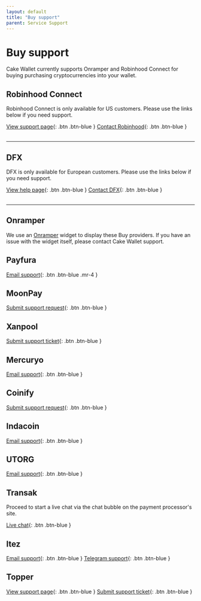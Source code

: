 ```yaml
---
layout: default
title: "Buy support"
parent: Service Support
---
```


# Buy support

Cake Wallet currently supports Onramper and Robinhood Connect for buying purchasing cryptocurrencies into your wallet.

## Robinhood Connect

Robinhood Connect is only available for US customers. Please use the links below if you need support.

[View support page](https://robinhood.com/us/en/support/){: .btn .btn-blue }
[Contact Robinhood](https://robinhood.com/contact){: .btn .btn-blue }
<br /><br/>

---

## DFX

DFX is only available for European customers. Please use the links below if you need support.

[View help page](https://dfx.swiss/help.html){: .btn .btn-blue }
[Contact DFX](ailto:support@dfx.swiss){: .btn .btn-blue }
<br /><br/>

---

## Onramper

We use an [Onramper](https://onramper.com) widget to display these Buy providers. If you have an issue with the widget itself, please contact Cake Wallet support.

## Payfura

[Email support](mailto:team@payfura.com){: .btn .btn-blue .mr-4 }

## MoonPay

[Submit support request](https://support.moonpay.com/hc/en-gb/requests/new){: .btn .btn-blue }

## Xanpool

[Submit support ticket](https://xanpool.com/en/help/contact-us){: .btn .btn-blue }

## Mercuryo

[Email support](mailto:support@mercuryo.io){: .btn .btn-blue }

## Coinify

[Submit support request](https://help.coinify.com/hc/en-us/requests/new){: .btn .btn-blue }

## Indacoin

[Email support](mailto:support@indacoin.com){: .btn .btn-blue }

## UTORG

[Email support](mailto:support@utorg.pro){: .btn .btn-blue }

## Transak

Proceed to start a live chat via the chat bubble on the payment processor's site.

[Live chat](https://support.transak.com/){: .btn .btn-blue } 

## Itez

[Email support](mailto:support@itez.com){: .btn .btn-blue }
[Telegram support](https://t.me/itezsupport){: .btn .btn-blue }

## Topper

[View support page](https://support.topperpay.com/hc/en-us){: .btn .btn-blue }
[Submit support ticket](https://support.topperpay.com/hc/en-us/requests/new){: .btn .btn-blue }